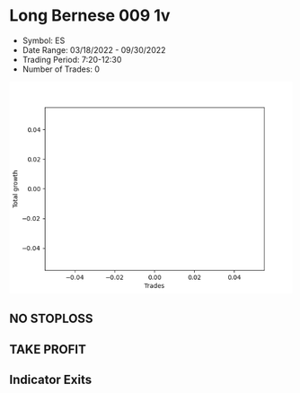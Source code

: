 # Long Bernese 009 1v 
- Symbol: ES
- Date Range: 03/18/2022 - 09/30/2022
- Trading Period: 7:20-12:30
- Number of Trades: 0

![Plot](LongBernese0091vES.png)
## NO STOPLOSS










## TAKE PROFIT






## Indicator Exits
